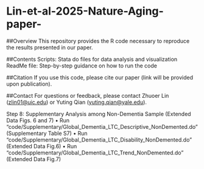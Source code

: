 # Lin-et-al-2025-Nature-Aging-paper-

##Overview
This repository provides the R code necessary to reproduce the results presented in our paper.

##Contents
Scripts: Stata do files for data analysis and visualization
ReadMe file: Step-by-step guidance on how to run the code

##Citation
If you use this code, please cite our paper (link will be provided upon publication).

##Contact
For questions or feedback, please contact Zhuoer Lin (zlin01@uic.edu) or Yuting Qian (yuting.qian@yale.edu).








Step 8: Supplementary Analysis among Non-Dementia Sample (Extended Data Figs. 6 and 7)
•	Run “code/Supplementary/Global_Dementia_LTC_Descriptive_NonDemented.do” (Supplementary Table S7)
•	Run “code/Supplementary/Global_Dementia_LTC_Disability_NonDemented.do” (Extended Data Fig.6)
•	Run “code/Supplementary/Global_Dementia_LTC_Trend_NonDemented.do” (Extended Data Fig.7)

